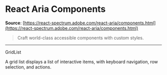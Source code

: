 # React Aria Components

**Source**: [https://react-spectrum.adobe.com/react-aria/components.html](https://react-spectrum.adobe.com/react-aria/components.html)

> Craft world-class accessible components with custom styles.

---

GridList

A grid list displays a list of interactive items, with keyboard navigation, row selection, and actions.